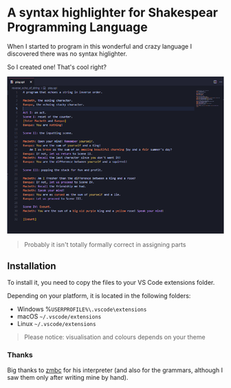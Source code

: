 # A syntax highlighter for Shakespear Programming Language
When I started to program in this wonderful and crazy language I discovered there was no syntax higlighter.

So I created one! That's cool right?

![Here](./images/image.png)

> Probably it isn't totally formally correct in assigning parts 

## Installation
To install it, you need to copy the files to your VS Code extensions folder.

Depending on your platform, it is located in the following folders:
* Windows %`USERPROFILE%\.vscode\extensions`
* macOS `~/.vscode/extensions`
* Linux `~/.vscode/extensions`

> Please notice: visualisation and colours depends on your theme

### Thanks
Big thanks to [zmbc](https://github.com/zmbc) for his interpreter (and also for the grammars, although I saw them only after writing mine by hand).